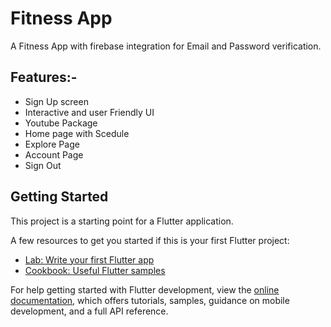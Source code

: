 # Fitness App

A Fitness App with firebase integration for Email and Password verification.

## Features:-
- Sign Up screen
- Interactive and user Friendly UI
- Youtube Package
- Home page with Scedule
- Explore Page
- Account Page
- Sign Out


## Getting Started

This project is a starting point for a Flutter application.

A few resources to get you started if this is your first Flutter project:

- [Lab: Write your first Flutter app](https://docs.flutter.dev/get-started/codelab)
- [Cookbook: Useful Flutter samples](https://docs.flutter.dev/cookbook)

For help getting started with Flutter development, view the
[online documentation](https://docs.flutter.dev/), which offers tutorials,
samples, guidance on mobile development, and a full API reference.

